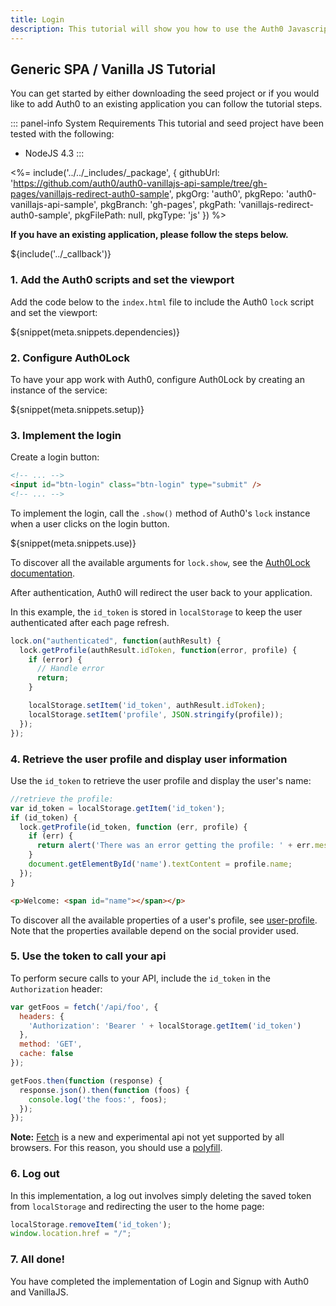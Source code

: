 ```yaml
---
title: Login
description: This tutorial will show you how to use the Auth0 Javascript SDK to add authentication and authorization to your web app.
---
```


## Generic SPA / Vanilla JS Tutorial

You can get started by either downloading the seed project or if you would like to add Auth0 to an existing application you can follow the tutorial steps.

::: panel-info System Requirements
This tutorial and seed project have been tested with the following:

* NodeJS 4.3
:::

<%= include('../../_includes/_package', {
  githubUrl: 'https://github.com/auth0/auth0-vanillajs-api-sample/tree/gh-pages/vanillajs-redirect-auth0-sample',
  pkgOrg: 'auth0',
  pkgRepo: 'auth0-vanillajs-api-sample',
  pkgBranch: 'gh-pages',
  pkgPath: 'vanillajs-redirect-auth0-sample',
  pkgFilePath: null,
  pkgType: 'js'
}) %>

**If you have an existing application, please follow the steps below.**

${include('../\_callback')}

### 1. Add the Auth0 scripts and set the viewport

Add the code below to the `index.html` file to include the Auth0 `lock` script and set the viewport:

${snippet(meta.snippets.dependencies)}

### 2. Configure Auth0Lock

To have your app work with Auth0, configure Auth0Lock by creating an instance of the service:

${snippet(meta.snippets.setup)}

### 3. Implement the login

Create a login button:

```html
<!-- ... -->
<input id="btn-login" class="btn-login" type="submit" />
<!-- ... -->
```

To implement the login, call the `.show()` method of Auth0's `lock` instance when a user clicks on the login button.

${snippet(meta.snippets.use)}

To discover all the available arguments for `lock.show`, see the [Auth0Lock documentation](/libraries/lock#-show-options-callback-).

After authentication, Auth0 will redirect the user back to your application.

In this example, the `id_token` is stored in `localStorage` to keep the user authenticated after each page refresh.

```js
lock.on("authenticated", function(authResult) {
  lock.getProfile(authResult.idToken, function(error, profile) {
    if (error) {
      // Handle error
      return;
    }

    localStorage.setItem('id_token', authResult.idToken);
    localStorage.setItem('profile', JSON.stringify(profile));
  });
});
```
### 4. Retrieve the user profile and display user information

Use the `id_token` to retrieve the user profile and display the user's name:

```js
//retrieve the profile:
var id_token = localStorage.getItem('id_token');
if (id_token) {
  lock.getProfile(id_token, function (err, profile) {
    if (err) {
      return alert('There was an error getting the profile: ' + err.message);
    }
    document.getElementById('name').textContent = profile.name;
  });
}
```

```html
<p>Welcome: <span id="name"></span></p>
```

To discover all the available properties of a user's profile, see [user-profile](/user-profile). Note that the properties available depend on the social provider used.

### 5. Use the token to call your api

To perform secure calls to your API, include the `id_token` in the `Authorization` header:

```js
var getFoos = fetch('/api/foo', {
  headers: {
    'Authorization': 'Bearer ' + localStorage.getItem('id_token')
  },
  method: 'GET',
  cache: false
});

getFoos.then(function (response) {
  response.json().then(function (foos) {
    console.log('the foos:', foos);
  });
});
```

__Note:__ [Fetch](https://developer.mozilla.org/en-US/docs/Web/API/Fetch_API/Using_Fetch) is a new and experimental api not yet supported by all browsers. For this reason, you should use a [polyfill](https://github.com/github/fetch).

### 6. Log out

In this implementation, a log out involves simply deleting the saved token from `localStorage` and redirecting the user to the home page:

```js
localStorage.removeItem('id_token');
window.location.href = "/";
```

### 7. All done!

You have completed the implementation of Login and Signup with Auth0 and VanillaJS.
